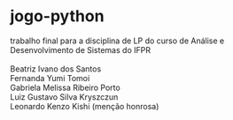 # jogo-python
trabalho final para a disciplina de LP do curso de Análise e Desenvolvimento de Sistemas do IFPR
<br><br>
Beatriz Ivano dos Santos
<br>
Fernanda Yumi Tomoi
<br>
Gabriela Melissa Ribeiro Porto
<br>
Luiz Gustavo Silva Kryszczun
<br>
Leonardo Kenzo Kishi (menção honrosa)
